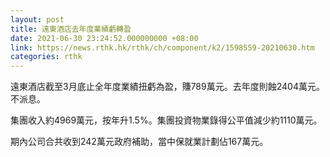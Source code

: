 ```yaml
---
layout: post
title: 遠東酒店去年度業績虧轉盈
date: 2021-06-30 23:24:52.000000000 +08:00
link: https://news.rthk.hk/rthk/ch/component/k2/1598559-20210630.htm
categories: rthk
---
```


遠東酒店截至3月底止全年度業績扭虧為盈，賺789萬元。去年度則蝕2404萬元。不派息。

集團收入約4969萬元，按年升1.5%。集團投資物業錄得公平值減少約1110萬元。

期內公司合共收到242萬元政府補助，當中保就業計劃佔167萬元。
